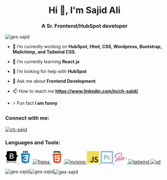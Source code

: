 <h1 align="center">Hi 👋, I'm Sajid Ali</h1>
<h3 align="center">A Sr. Frontend/HubSpot developer</h3>

<p align="left"> <img src="https://komarev.com/ghpvc/?username=ges-sajid&label=Profile%20views&color=0e75b6&style=flat" alt="ges-sajid" /> </p>

- 🔭 I’m currently working on **HubSpot, Html, CSS, Wordpress, Bootstrap, Mailchimp, and Tailwind CSS.**

- 🌱 I’m currently learning **React.js**

- 🤝 I’m looking for help with **HubSpot**

- 💬 Ask me about **Frontend Development**

- 📫 How to reach me **https://www.linkedin.com/in/ch-sajid/**

- ⚡ Fun fact **I am funny**

<h3 align="left">Connect with me:</h3>
<p align="left">
<a href="https://linkedin.com/in/ch-sajid" target="blank"><img align="center" src="https://raw.githubusercontent.com/rahuldkjain/github-profile-readme-generator/master/src/images/icons/Social/linked-in-alt.svg" alt="ch-sajid" height="30" width="40" /></a>
</p>

<h3 align="left">Languages and Tools:</h3>
<p align="left"> <a href="https://getbootstrap.com" target="_blank" rel="noreferrer"> <img src="https://raw.githubusercontent.com/devicons/devicon/master/icons/bootstrap/bootstrap-plain-wordmark.svg" alt="bootstrap" width="40" height="40"/> </a> <a href="https://www.w3schools.com/css/" target="_blank" rel="noreferrer"> <img src="https://raw.githubusercontent.com/devicons/devicon/master/icons/css3/css3-original-wordmark.svg" alt="css3" width="40" height="40"/> </a> <a href="https://www.figma.com/" target="_blank" rel="noreferrer"> <img src="https://www.vectorlogo.zone/logos/figma/figma-icon.svg" alt="figma" width="40" height="40"/> </a> <a href="https://www.w3.org/html/" target="_blank" rel="noreferrer"> <img src="https://raw.githubusercontent.com/devicons/devicon/master/icons/html5/html5-original-wordmark.svg" alt="html5" width="40" height="40"/> </a> <a href="https://www.invisionapp.com/" target="_blank" rel="noreferrer"> <img src="https://www.vectorlogo.zone/logos/invisionapp/invisionapp-icon.svg" alt="invision" width="40" height="40"/> </a> <a href="https://developer.mozilla.org/en-US/docs/Web/JavaScript" target="_blank" rel="noreferrer"> <img src="https://raw.githubusercontent.com/devicons/devicon/master/icons/javascript/javascript-original.svg" alt="javascript" width="40" height="40"/> </a> <a href="https://www.photoshop.com/en" target="_blank" rel="noreferrer"> <img src="https://raw.githubusercontent.com/devicons/devicon/master/icons/photoshop/photoshop-line.svg" alt="photoshop" width="40" height="40"/> </a> <a href="https://sass-lang.com" target="_blank" rel="noreferrer"> <img src="https://raw.githubusercontent.com/devicons/devicon/master/icons/sass/sass-original.svg" alt="sass" width="40" height="40"/> </a> <a href="https://tailwindcss.com/" target="_blank" rel="noreferrer"> <img src="https://www.vectorlogo.zone/logos/tailwindcss/tailwindcss-icon.svg" alt="tailwind" width="40" height="40"/> </a> <a href="https://www.adobe.com/products/xd.html" target="_blank" rel="noreferrer"> <img src="https://cdn.worldvectorlogo.com/logos/adobe-xd.svg" alt="xd" width="40" height="40"/> </a> </p>


<p><img align="left" src="https://github-readme-stats.vercel.app/api/top-langs?username=ges-sajid&show_icons=true&locale=en&layout=compact&title_color=ffffff&icon_color=bb2acf&text_color=daf7dc&bg_color=151515" alt="ges-sajid" /></p>

<p><img align="left" src="https://github-readme-stats.vercel.app/api?username=ges-sajid&show_icons=true&title_color=ffffff&icon_color=bb2acf&text_color=daf7dc&bg_color=151515" alt="ges-sajid" /></p>

<p><img align="center" src="https://github-readme-streak-stats.herokuapp.com/?user=ges-sajid&" alt="ges-sajid" /></p>
